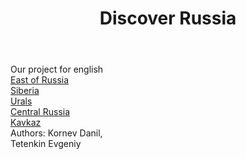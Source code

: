 <!DOCTYPE html>
<html>
    <head>
        <title>Discover Russia</title>
        <meta charset="utf-8">
        <meta name="viewport" content="width=device-width, initial-scale=1.0">
        <link href="./styles.css" rel="stylesheet">
        <link rel="preconnect" href="https://fonts.googleapis.com">
        <link rel="preconnect" href="https://fonts.gstatic.com" crossorigin>
        <link href="https://fonts.googleapis.com/css2?family=Manrope:wght@200..800&display=swap" rel="stylesheet">
    </head>
    <body></body>
        <header>
            <h1>Discover Russia</h1>
        </header>
        <main>
            <div class="welcome_text"><div class="welcome_text_child">Our project for english</div>
            </div>
            <div class="card_container">
                <a style="display:block" href="east.html">
                    <div class="east"></div>
                </a>
                <a href="east.html">East of Russia</a></div>
            <div class="card_container">
                <a style="display:block" href="siberia.html">
                    <div class="siberia"></div>
                </a>
                <a href="siberia.html">Siberia</a></div>
            <div class="card_container">
                <a style="display:block" href="urals.html">
                    <div class="ural"></div>
                </a>
                <a href="urals.html">Urals</a></div>
            <div class="card_container">
                <a style="display:block" href="central.html">
                    <div class="central"></div>
                </a>
                <a href="central.html">Central Russia</a></div>
            <div class="card_container">
                <a style="display:block" href="kavkaz.html">
                    <div class="kavkaz"></div>
                </a>
                <a href="kavkaz.html">Kavkaz</a></div>
        </main>
        <footer>
            Authors: Kornev Danil,<br>
            Tetenkin Evgeniy
        </footer>
    </body>
</html>